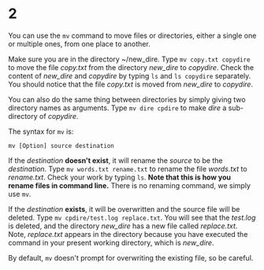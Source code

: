 # 2

You can use the `mv` command to move files or directories, either a single one or multiple ones, from one place to another.

Make sure you are in the directory ~/new\_dire. Type `mv copy.txt copydire` to move the file _copy.txt_ from the directory _new\_dire_ to _copydire_. Check the content of _new\_dire_ and _copydire_ by typing `ls` and `ls copydire` separately. You should notice that the file _copy.txt_ is moved from _new\_dire_ to _copydire_.

You can also do the same thing between directories by simply giving two directory names as arguments. Type `mv dire cpdire` to make _dire_ a sub-directory of _copydire_.

The syntax for `mv` is:

`mv [Option] source destination`

If the _destination_ **doesn't exist**, it will rename the _source_ to be the _destination_. Type `mv words.txt rename.txt` to rename the file _words.txt_ to _rename.txt_. Check your work by typing `ls`. **Note that this is how you rename files in command line.**  There is no renaming command, we simply use `mv`.

If the _destination_ **exists**, it will be overwritten and the source file will be deleted. Type `mv cpdire/test.log replace.txt`. You will see that the _test.log_ is deleted, and the directory _new\_dire_ has a new file called _replace.txt_. Note, _replace.txt_ appears in the directory because you have executed the command in your present working directory, which is _new\_dire_.

By default, `mv` doesn't prompt for overwriting the existing file, so be careful.

